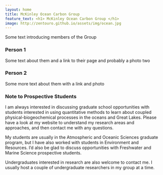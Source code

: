 ```yaml
---
layout: home
title: McKinley Ocean Carbon Group
feature_text: <h1> McKinley Ocean Carbon Group </h1>
image: http://zentouro.github.io/assets/img/ocean.jpg
---
```


Some text introducing members of the Group

### Person 1

Some text about them and a link to their page and probably a photo two 

### Person 2 

Some more text about them with a link and photo


### Note to Prospective Students

I am always interested in discussing graduate school opportunities with students interested in using quantitative methods to learn about coupled physical-biogeochemical processes in the oceans and Great Lakes. Please have a look at my website to understand my research areas and approaches, and then contact me with any questions.

My students are usually in the Atmospheric and Oceanic Sciences graduate program, but I have also worked with students in Environment and Resources. I’d also be glad to discuss opportunities with Freshwater and Marine Science prospective students.

Undergraduates interested in research are also welcome to contact me. I usually host a couple of undergraduate researchers in my group at a time.
